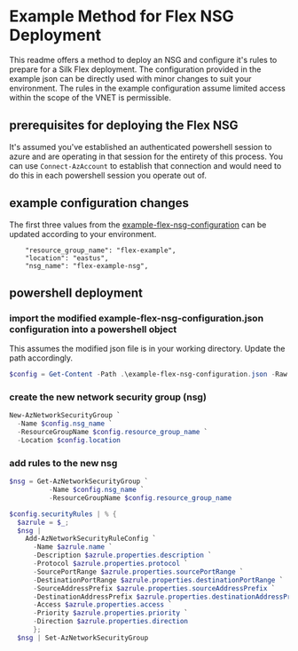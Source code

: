 # Example Method for Flex NSG Deployment

This readme offers a method to deploy an NSG and configure it's rules to prepare for a Silk Flex deployment.  The configuration provided in the example json can be directly used with minor changes to suit your environment.  The rules in the example configuration assume limited access within the scope of the VNET is permissible.


## prerequisites for deploying the Flex NSG
It's assumed you've established an authenticated powershell session to azure and are operating in that session for the entirety of this process. You can use `Connect-AzAccount` to establish that connection and would need to do this in each powershell session you operate out of.


## example configuration changes
The first three values from the [example-flex-nsg-configuration](example-flex-nsg-configuration.json) can be updated according to your environment.


`    "resource_group_name": "flex-example",`  
`    "location": "eastus",`  
`    "nsg_name": "flex-example-nsg",`  


## powershell deployment
### import the modified example-flex-nsg-configuration.json configuration into a powershell object
This assumes the modified json file is in your working directory.  Update the path accordingly.
```powershell
$config = Get-Content -Path .\example-flex-nsg-configuration.json -Raw | ConvertFrom-Json -Depth 100
```

### create the new network security group (nsg)
```powershell
New-AzNetworkSecurityGroup `
  -Name $config.nsg_name `
  -ResourceGroupName $config.resource_group_name `
  -Location $config.location
```

### add rules to the new nsg
```powershell
$nsg = Get-AzNetworkSecurityGroup `
          -Name $config.nsg_name `
          -ResourceGroupName $config.resource_group_name

$config.securityRules | % {
  $azrule = $_;
  $nsg |
    Add-AzNetworkSecurityRuleConfig `
      -Name $azrule.name `
      -Description $azrule.properties.description `
      -Protocol $azrule.properties.protocol `
      -SourcePortRange $azrule.properties.sourcePortRange `
      -DestinationPortRange $azrule.properties.destinationPortRange `
      -SourceAddressPrefix $azrule.properties.sourceAddressPrefix `
      -DestinationAddressPrefix $azrule.properties.destinationAddressPrefix `
      -Access $azrule.properties.access `
      -Priority $azrule.properties.priority `
      -Direction $azrule.properties.direction
      };
  $nsg | Set-AzNetworkSecurityGroup
```
